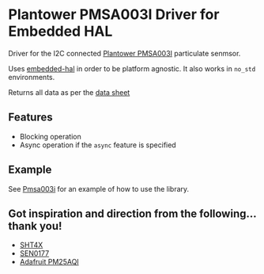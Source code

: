 # Plantower PMSA003I Driver for Embedded HAL

Driver for the I2C connected 
[Plantower PMSA003I](https://learn.adafruit.com/pmsa003i/) particulate senmsor.

Uses [embedded-hal](https://github.com/rust-embedded/embedded-hal) in order to
be platform agnostic. It also works in `no_std` environments.

Returns all data as per the [data sheet](https://cdn-shop.adafruit.com/product-files/4632/4505_PMSA003I_series_data_manual_English_V2.6.pdf)

## Features

- Blocking operation
- Async operation if the `async` feature is specified

## Example
See [Pmsa003i](https://docs.rs/pmsa003i/latest/pmsa003i/struct.Pmsa003i.html) for an example of how to use the library.

## Got inspiration and direction from the following... thank you!

- [SHT4X](https://crates.io/crates/sht4x)
- [SEN0177](https://crates.io/crates/sen0177)
- [Adafruit PM25AQI](https://github.com/adafruit/Adafruit_PM25AQI/)